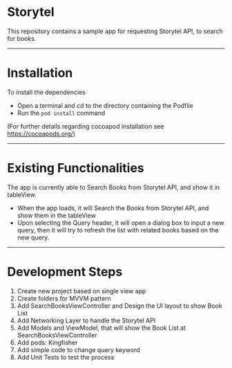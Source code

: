 Storytel
======

This repository contains a sample app for requesting Storytel API, to search for books.


---
# Installation

To install the dependencies
* Open a terminal and cd to the directory containing the Podfile
* Run the `pod install` command

(For further details regarding cocoapod installation see https://cocoapods.org/)


---
# Existing Functionalities

The app is currently able to Search Books from Storytel API, and show it in tableView.

* When the app loads, it will Search the Books from Storytel API, and show them in the tableView
* Upon selecting the Query header, it will open a dialog box to input a new query, then it will try to refresh the list with related books based on the new query.

---
# Development Steps

1. Create new project based on single view app
2. Create folders for MVVM pattern
3. Add SearchBooksViewController and Design the UI layout to show Book List
4. Add Networking Layer to handle the Storytel API
5. Add Models and ViewModel, that will show the Book List at SearchBooksViewController
6. Add pods: Kingfisher
7. Add simple code to change query keyword
8. Add Unit Tests to test the process


